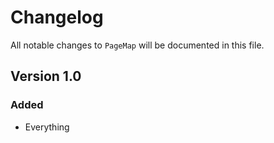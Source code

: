 # Changelog

All notable changes to `PageMap` will be documented in this file.

## Version 1.0

### Added
- Everything
